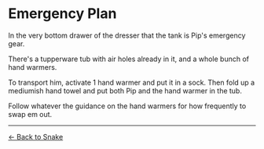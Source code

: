 # Emergency Plan 

In the very bottom drawer of the dresser that the tank is Pip's emergency gear. 

There's a tupperware tub with air holes already in it, and a whole bunch of hand warmers. 

To transport him, activate 1 hand warmer and put it in a sock. Then fold up a mediumish hand towel and put both Pip and the hand warmer in the tub. 

Follow whatever the guidance on the hand warmers for how frequently to swap em out. 

---
[← Back to Snake](README.md)

